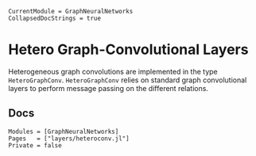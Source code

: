 ```@meta
CurrentModule = GraphNeuralNetworks
CollapsedDocStrings = true
```

# Hetero Graph-Convolutional Layers

Heterogeneous graph convolutions are implemented in the type `HeteroGraphConv`. `HeteroGraphConv` relies on standard graph convolutional layers to perform message passing on the different relations.

## Docs

```@autodocs
Modules = [GraphNeuralNetworks]
Pages   = ["layers/heteroconv.jl"]
Private = false
```

